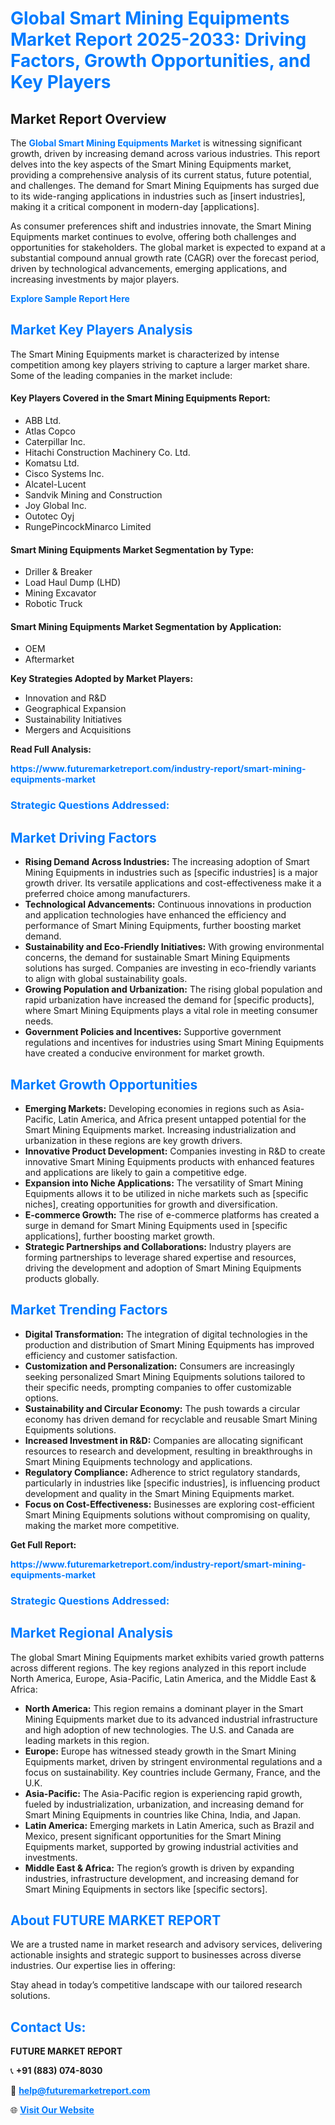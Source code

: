 <h1 style="color: #007BFF;">Global Smart Mining Equipments Market Report 2025-2033: Driving Factors, Growth Opportunities, and Key Players</h1>

<section id="overview">
<h2>Market Report Overview</h2>
<p>The <a href="https://www.futuremarketreport.com/industry-report/smart-mining-equipments-market" style="color: #007BFF; text-decoration: none;"><strong>Global Smart Mining Equipments Market</strong></a> is witnessing significant growth, driven by increasing demand across various industries. This report delves into the key aspects of the Smart Mining Equipments market, providing a comprehensive analysis of its current status, future potential, and challenges. The demand for Smart Mining Equipments has surged due to its wide-ranging applications in industries such as [insert industries], making it a critical component in modern-day [applications].</p>
<p>As consumer preferences shift and industries innovate, the Smart Mining Equipments market continues to evolve, offering both challenges and opportunities for stakeholders. The global market is expected to expand at a substantial compound annual growth rate (CAGR) over the forecast period, driven by technological advancements, emerging applications, and increasing investments by major players.</p>
</section>

<section id="overview">
<p><a href="https://www.futuremarketreport.com/request-sample/reportId=83040" style="color: #007BFF; text-decoration: none;"><strong>Explore Sample Report Here</strong></a></p>
</section>

<section id="key-players">
<h2 style="color: #007BFF;">Market Key Players Analysis</h2>
<p>The Smart Mining Equipments market is characterized by intense competition among key players striving to capture a larger market share. Some of the leading companies in the market include:</p>
<h4>Key Players Covered in the Smart Mining Equipments Report:</h4>
<ul><li>ABB Ltd.</li><li>Atlas Copco</li><li>Caterpillar Inc.</li><li>Hitachi Construction Machinery Co. Ltd.</li><li>Komatsu Ltd.</li><li>Cisco Systems Inc.</li><li>Alcatel-Lucent</li><li>Sandvik Mining and Construction</li><li>Joy Global Inc.</li><li>Outotec Oyj</li><li>RungePincockMinarco Limited</li></ul>
<h4>Smart Mining Equipments Market Segmentation by Type:</h4>
<ul><li>Driller &amp; Breaker</li><li>Load Haul Dump (LHD)</li><li>Mining Excavator</li><li>Robotic Truck</li></ul>

<h4>Smart Mining Equipments Market Segmentation by Application:</h4>
<ul><li>OEM</li><li>Aftermarket</li></ul>
<p><strong>Key Strategies Adopted by Market Players:</strong></p>
<ul>
<li>Innovation and R&D</li>
<li>Geographical Expansion</li>
<li>Sustainability Initiatives</li>
<li>Mergers and Acquisitions</li>
</ul>
</section>

<section>
<p><strong>Read Full Analysis: </strong></p><a href="https://www.futuremarketreport.com/industry-report/smart-mining-equipments-market" style="color: #007BFF; text-decoration: none;"><strong>https://www.futuremarketreport.com/industry-report/smart-mining-equipments-market</strong></a>
<h3 style="color: #007BFF;">Strategic Questions Addressed:</h3>
</section>

<section id="driving-factors">
<h2 style="color: #007BFF;">Market Driving Factors</h2>
<ul>
<li><strong>Rising Demand Across Industries:</strong> The increasing adoption of Smart Mining Equipments in industries such as [specific industries] is a major growth driver. Its versatile applications and cost-effectiveness make it a preferred choice among manufacturers.</li>
<li><strong>Technological Advancements:</strong> Continuous innovations in production and application technologies have enhanced the efficiency and performance of Smart Mining Equipments, further boosting market demand.</li>
<li><strong>Sustainability and Eco-Friendly Initiatives:</strong> With growing environmental concerns, the demand for sustainable Smart Mining Equipments solutions has surged. Companies are investing in eco-friendly variants to align with global sustainability goals.</li>
<li><strong>Growing Population and Urbanization:</strong> The rising global population and rapid urbanization have increased the demand for [specific products], where Smart Mining Equipments plays a vital role in meeting consumer needs.</li>
<li><strong>Government Policies and Incentives:</strong> Supportive government regulations and incentives for industries using Smart Mining Equipments have created a conducive environment for market growth.</li>
</ul>
</section>

<section id="growth-opportunities">
<h2 style="color: #007BFF;">Market Growth Opportunities</h2>
<ul>
<li><strong>Emerging Markets:</strong> Developing economies in regions such as Asia-Pacific, Latin America, and Africa present untapped potential for the Smart Mining Equipments market. Increasing industrialization and urbanization in these regions are key growth drivers.</li>
<li><strong>Innovative Product Development:</strong> Companies investing in R&D to create innovative Smart Mining Equipments products with enhanced features and applications are likely to gain a competitive edge.</li>
<li><strong>Expansion into Niche Applications:</strong> The versatility of Smart Mining Equipments allows it to be utilized in niche markets such as [specific niches], creating opportunities for growth and diversification.</li>
<li><strong>E-commerce Growth:</strong> The rise of e-commerce platforms has created a surge in demand for Smart Mining Equipments used in [specific applications], further boosting market growth.</li>
<li><strong>Strategic Partnerships and Collaborations:</strong> Industry players are forming partnerships to leverage shared expertise and resources, driving the development and adoption of Smart Mining Equipments products globally.</li>
</ul>
</section>

<section id="trending-factors">
<h2 style="color: #007BFF;">Market Trending Factors</h2>
<ul>
<li><strong>Digital Transformation:</strong> The integration of digital technologies in the production and distribution of Smart Mining Equipments has improved efficiency and customer satisfaction.</li>
<li><strong>Customization and Personalization:</strong> Consumers are increasingly seeking personalized Smart Mining Equipments solutions tailored to their specific needs, prompting companies to offer customizable options.</li>
<li><strong>Sustainability and Circular Economy:</strong> The push towards a circular economy has driven demand for recyclable and reusable Smart Mining Equipments solutions.</li>
<li><strong>Increased Investment in R&D:</strong> Companies are allocating significant resources to research and development, resulting in breakthroughs in Smart Mining Equipments technology and applications.</li>
<li><strong>Regulatory Compliance:</strong> Adherence to strict regulatory standards, particularly in industries like [specific industries], is influencing product development and quality in the Smart Mining Equipments market.</li>
<li><strong>Focus on Cost-Effectiveness:</strong> Businesses are exploring cost-efficient Smart Mining Equipments solutions without compromising on quality, making the market more competitive.</li>
</ul>
</section>

<section>
<p><strong>Get Full Report: </strong></p><a href="https://www.futuremarketreport.com/industry-report/smart-mining-equipments-market" style="color: #007BFF; text-decoration: none;"><strong>https://www.futuremarketreport.com/industry-report/smart-mining-equipments-market</strong></a>
<h3 style="color: #007BFF;">Strategic Questions Addressed:</h3>
</section>


<section id="regional-analysis">
<h2 style="color: #007BFF;">Market Regional Analysis</h2>
<p>The global Smart Mining Equipments market exhibits varied growth patterns across different regions. The key regions analyzed in this report include North America, Europe, Asia-Pacific, Latin America, and the Middle East & Africa:</p>
<ul>
<li><strong>North America:</strong> This region remains a dominant player in the Smart Mining Equipments market due to its advanced industrial infrastructure and high adoption of new technologies. The U.S. and Canada are leading markets in this region.</li>
<li><strong>Europe:</strong> Europe has witnessed steady growth in the Smart Mining Equipments market, driven by stringent environmental regulations and a focus on sustainability. Key countries include Germany, France, and the U.K.</li>
<li><strong>Asia-Pacific:</strong> The Asia-Pacific region is experiencing rapid growth, fueled by industrialization, urbanization, and increasing demand for Smart Mining Equipments in countries like China, India, and Japan.</li>
<li><strong>Latin America:</strong> Emerging markets in Latin America, such as Brazil and Mexico, present significant opportunities for the Smart Mining Equipments market, supported by growing industrial activities and investments.</li>
<li><strong>Middle East & Africa:</strong> The region’s growth is driven by expanding industries, infrastructure development, and increasing demand for Smart Mining Equipments in sectors like [specific sectors].</li>
</ul>
</section>

<footer>
<h2 style="color: #007BFF;">About FUTURE MARKET REPORT</h2>
<p>We are a trusted name in market research and advisory services, delivering actionable insights and strategic support to businesses across diverse industries. Our expertise lies in offering:</p>

<p>Stay ahead in today’s competitive landscape with our tailored research solutions.</p>

<h2 style="color: #007BFF;">Contact Us:</h2>
<p><strong>FUTURE MARKET REPORT</strong></p>
<p>📞 <strong>+91 (883) 074-8030</strong></p>
<p>📧 <strong><a href="mailto:help@futuremarketreport.com" style="color: #007BFF;">help@futuremarketreport.com</a></strong></p>
<p>🌐 <strong><a href="https://www.futuremarketreport.com/" style="color: #007BFF;">Visit Our Website</a></strong></p>
</footer>